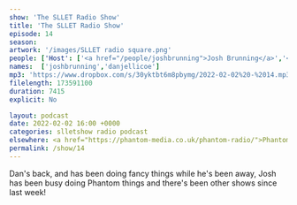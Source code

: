```yaml
---
show: 'The SLLET Radio Show'
title: 'The SLLET Radio Show'
episode: 14
season: 
artwork: '/images/SLLET radio square.png'
people: ['Host': ['<a href="/people/joshbrunning">Josh Brunning</a>','<a href="/people/danjellicoe">Dan Jellicoe</a>']]
names:  ['joshbrunning','danjellicoe']
mp3: 'https://www.dropbox.com/s/30yktbt6m8pbymg/2022-02-02%20-%2014.mp3?raw=1'
filelength: 173591100
duration: 7415 
explicit: No

layout: podcast
date: 2022-02-02 16:00 +0000
categories: slletshow radio podcast
elsewhere: <a href="https://phantom-media.co.uk/phantom-radio/">Phantom Media</a>
permalink: /show/14
---
```


Dan's back, and has been doing fancy things while he's been away, Josh has been busy doing Phantom things and there's been other shows since last week!
